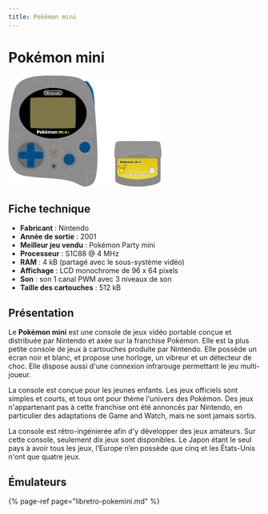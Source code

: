 ```yaml
---
title: Pokémon mini
---
```


# Pokémon mini

![](/migration-images/emulateurs/consoles-portables/pokemini/image%20%2845%29.png)

## Fiche technique

* **Fabricant** : Nintendo
* **Année de sortie** : 2001
* **Meilleur jeu vendu** : Pokémon Party mini
* **Processeur** : S1C88 @ 4 MHz
* **RAM** : 4 kB \(partagé avec le sous-système vidéo\)
* **Affichage** : LCD monochrome de 96 x 64 pixels
* **Son** : son 1 canal PWM avec 3 niveaux de son
* **Taille des cartouches** : 512 kB

## Présentation

Le **Pokémon mini** est une console de jeux vidéo portable conçue et distribuée par Nintendo et axée sur la franchise Pokémon. Elle est la plus petite console de jeux à cartouches produite par Nintendo. Elle possède un écran noir et blanc, et propose une horloge, un vibreur et un détecteur de choc. Elle dispose aussi d'une connexion infrarouge permettant le jeu multi-joueur.

La console est conçue pour les jeunes enfants. Les jeux officiels sont simples et courts, et tous ont pour thème l'univers des Pokémon. Des jeux n'appartenant pas à cette franchise ont été annoncés par Nintendo, en particulier des adaptations de Game and Watch, mais ne sont jamais sortis.

La console est rétro-ingénierée afin d'y développer des jeux amateurs. Sur cette console, seulement dix jeux sont disponibles. Le Japon étant le seul pays à avoir tous les jeux, l’Europe n’en possède que cinq et les États-Unis n'ont que quatre jeux.

## Émulateurs

{% page-ref page="libretro-pokemini.md" %}

